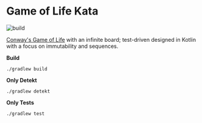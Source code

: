 # Game of Life Kata

![build](https://github.com/andrej-dyck/kata-gameoflife/actions/workflows/gradle-ci.yml/badge.svg?branch=main)

[Conway's Game of Life](https://en.wikipedia.org/wiki/Conway%27s_Game_of_Life) with an infinite board; test-driven designed in Kotlin with a focus on immutability and sequences. 

**Build**
```
./gradlew build
```

**Only Detekt**
```
./gradlew detekt
```

**Only Tests**
```
./gradlew test
```